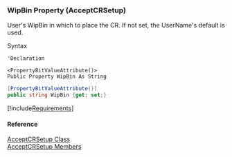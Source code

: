 ﻿### WipBin Property (AcceptCRSetup)

User's WipBin in which to place the CR. If not set, the UserName's default is used.

Syntax

```vbnet
'Declaration

<PropertyBitValueAttribute()>
Public Property WipBin As String
```

```csharp
[PropertyBitValueAttribute()]
public string WipBin {get; set;}
```

[!include[Requirements](../partials/requirements.md)]

#### Reference

[AcceptCRSetup Class](FChoice.Toolkits.Clarify~FChoice.Toolkits.Clarify.Quality.AcceptCRSetup.md)  
[AcceptCRSetup Members](FChoice.Toolkits.Clarify~FChoice.Toolkits.Clarify.Quality.AcceptCRSetup_members.md)